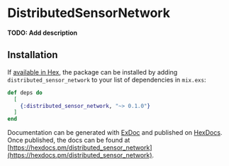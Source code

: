 # DistributedSensorNetwork

**TODO: Add description**

## Installation

If [available in Hex](https://hex.pm/docs/publish), the package can be installed
by adding `distributed_sensor_network` to your list of dependencies in `mix.exs`:

```elixir
def deps do
  [
    {:distributed_sensor_network, "~> 0.1.0"}
  ]
end
```

Documentation can be generated with [ExDoc](https://github.com/elixir-lang/ex_doc)
and published on [HexDocs](https://hexdocs.pm). Once published, the docs can
be found at [https://hexdocs.pm/distributed_sensor_network](https://hexdocs.pm/distributed_sensor_network).

